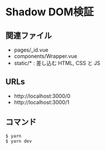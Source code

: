 # Shadow DOM検証

## 関連ファイル
- pages/_id.vue
- components/Wrapper.vue
- static/* : 差し込む HTML, CSS と JS

## URLs
- http://localhost:3000/0
- http://localhost:3000/1

## コマンド
```
$ yarn
$ yarn dev
```